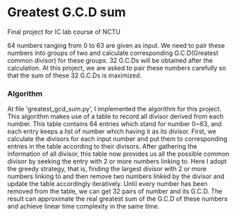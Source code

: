 # Greatest G.C.D sum
Final project for IC lab course of NCTU

64 numbers ranging from 0 to 63 are given as input. We need to pair these numbers into groups of two and calculate corresponding G.C.D(Greatest common divisor) for these groups. 32 G.C.Ds will be obtained after the calculation. At this project, we are asked to pair these numbers carefully so that the sum of these 32 G.C.Ds is maximized.
### Algorithm
At file 'greatest_gcd_sum.py', I implemented the algorithm for this project. This algorithm makes use of a table to record all divisor derived from each number. This table contains 64 entries which stand for number 0~63, and each entry keeps a list of number which having it as its divisor. First, we calculate the divisors for each input number and put them to corresponding entries in the table according to their divisors. After gathering the information of all divisor, this table now provides us all the possible common divisor by seeking the entry with 2 or more numbers linking to. Here I adopt the greedy strategy, that is, finding the largest divisor with 2 or more numbers linking to and then remove two numbers linked by the divisor and update the table accordingly iteratively. Until every number has been removed from the table, we can get 32 pairs of number and its G.C.D. The result can approximate the real greatest sum of the G.C.D of these numbers and achieve linear time complexity in the same time. 
